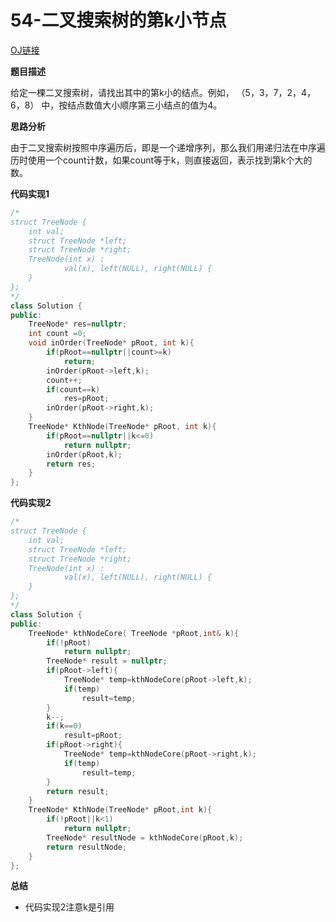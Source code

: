 # 54-二叉搜索树的第k小节点

[OJ链接](https://www.nowcoder.com/practice/ef068f602dde4d28aab2b210e859150a?tpId=13&tqId=11215&tPage=4&rp=1&ru=%2Fta%2Fcoding-interviews&qru=%2Fta%2Fcoding-interviews%2Fquestion-ranking)

**题目描述**

给定一棵二叉搜索树，请找出其中的第k小的结点。例如， （5，3，7，2，4，6，8）    中，按结点数值大小顺序第三小结点的值为4。

**思路分析**

由于二叉搜索树按照中序遍历后，即是一个递增序列，那么我们用递归法在中序遍历时使用一个count计数，如果count等于k，则直接返回，表示找到第k个大的数。

**代码实现1**

```c++
/*
struct TreeNode {
    int val;
    struct TreeNode *left;
    struct TreeNode *right;
    TreeNode(int x) :
            val(x), left(NULL), right(NULL) {
    }
};
*/
class Solution {
public:
    TreeNode* res=nullptr;
    int count =0;
    void inOrder(TreeNode* pRoot, int k){
        if(pRoot==nullptr||count>=k)
            return;
        inOrder(pRoot->left,k);
        count++;
        if(count==k)
            res=pRoot;
        inOrder(pRoot->right,k);
    }
    TreeNode* KthNode(TreeNode* pRoot, int k){
        if(pRoot==nullptr||k<=0)
            return nullptr;
        inOrder(pRoot,k);
        return res;
    }
};
```
**代码实现2**

```c++
/*
struct TreeNode {
    int val;
    struct TreeNode *left;
    struct TreeNode *right;
    TreeNode(int x) :
            val(x), left(NULL), right(NULL) {
    }
};
*/
class Solution {
public:
    TreeNode* kthNodeCore( TreeNode *pRoot,int& k){
        if(!pRoot)
            return nullptr;
        TreeNode* result = nullptr;
        if(pRoot->left){
            TreeNode* temp=kthNodeCore(pRoot->left,k);
            if(temp)
                result=temp;
        }
        k--;
        if(k==0)
            result=pRoot;
        if(pRoot->right){
            TreeNode* temp=kthNodeCore(pRoot->right,k);
            if(temp)
                result=temp;
        }
        return result;
    }
    TreeNode* KthNode(TreeNode* pRoot,int k){
        if(!pRoot||k<1)
            return nullptr;
        TreeNode* resultNode = kthNodeCore(pRoot,k);
        return resultNode;
    }
};
```

**总结**

* 代码实现2注意k是引用


